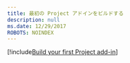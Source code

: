 ```yaml
---
title: 最初の Project アドインをビルドする
description: null
ms.date: 12/29/2017
ROBOTS: NOINDEX
---
```


[!include[Build your first Project add-in](../includes/file-get-started-project.md)]